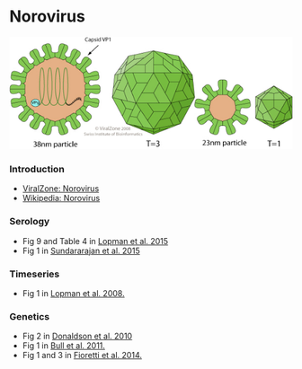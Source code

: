 # Norovirus

![](norovirus.jpg)

### Introduction

* [ViralZone: Norovirus](http://viralzone.expasy.org/all_by_species/194.html)
* [Wikipedia: Norovirus](https://en.wikipedia.org/wiki/Norovirus)

### Serology

* Fig 9 and Table 4 in [Lopman et al. 2015](lopman-norovirus-serology.pdf)
* Fig 1 in [Sundararajan et al. 2015](sundararajan-norovirus-serology.pdf)

### Timeseries

* Fig 1 in [Lopman et al. 2008.](lopman-norovirus-timeseries.pdf)

### Genetics

* Fig 2 in [Donaldson et al. 2010](donaldson-norovirus-genetics.pdf)
* Fig 1 in [Bull et al. 2011.](bull-norovirus-genetics.pdf)
* Fig 1 and 3 in [Fioretti et al. 2014.](fioretti-norovirus-genetics.pdf)

